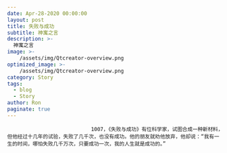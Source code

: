 ```yaml
---
date: Apr-28-2020 00:00:00
layout: post
title: 失败与成功
subtitle: 神寓之言
description: >-
  神寓之言
image: >-
    /assets/img/Qtcreator-overview.png
optimized_image: >-
    /assets/img/Qtcreator-overview.png
category: Story
tags:
  - blog
  - Story
author: Ron
paginate: true
---
```


							　　1007，《失败与成功》有位科学家，试图合成一种新材料，但他经过十几年的试验，失败了几千次，也没有成功。他的朋友就劝他放弃，他却说：“我有一生的时间，哪怕失败几千万次，只要成功一次，我的人生就是成功的。”
							
							
						